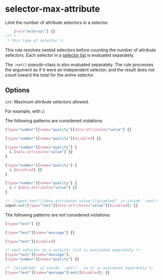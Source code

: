 # selector-max-attribute

Limit the number of attribute selectors in a selector.

```css
    [rel="external"] {}
/** ↑
 * This type of selector */
```

This rule resolves nested selectors before counting the number of attribute selectors. Each selector in a [selector list](https://www.w3.org/TR/selectors4/#selector-list) is evaluated separately.

The `:not()` pseudo-class is also evaluated separately. The rule processes the argument as if it were an independent selector, and the result does not count toward the total for the entire selector.

## Options

`int`: Maximum attribute selectors allowed.

For example, with `2`:

The following patterns are considered violations:

```css
[type="number"][name="quality"][data-attribute="value"] {}
```

```css
[type="number"][name="quality"][disabled] {}
```

```css
[type="number"][name="quality"] {
  & [data-attribute="value"] {}
}
```

```css
[type="number"][name="quality"] {
  & [disabled] {}
}
```

```css
[type="number"][name="quality"] {
  & > [data-attribute="value"] {}
}
```

```css
/* `[type="text"][data-attribute="value"][disabled]` is inside `:not()`, so it is evaluated separately */
input:not([type="text"][data-attribute="value"][disabled]) {}
```

The following patterns are *not* considered violations:

```css
[type="text"] {}
```

```css
[type="text"][name="message"] {}
```

```css
[type="text"][disabled]
```

```css
/* each selector in a selector list is evaluated separately */
[type="text"][name="message"],
[type="number"][name="quality"] {}
```

```css
/* `[disabled]` is inside `:not()`, so it is evaluated separately */
[type="text"][name="message"]:not([disabled]) {}
```
